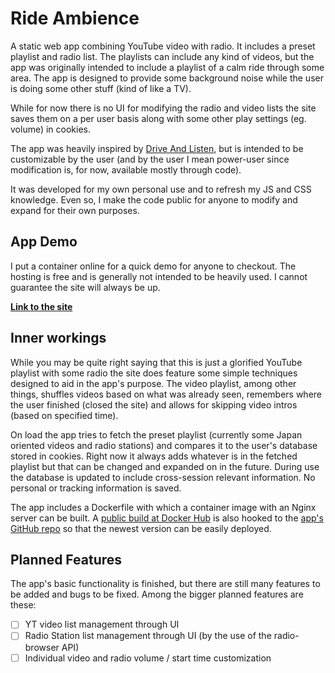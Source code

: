 # Ride Ambience

A static web app combining YouTube video with radio. It includes a preset playlist and radio list. The playlists can include any kind of videos, but the app was originally intended to include a playlist of a calm ride through some area. The app is designed to provide some background noise while the user is doing some other stuff (kind of like a TV). 

While for now there is no UI for modifying the radio and video lists the site saves them on a per user basis along with some other play settings (eg. volume) in cookies.

The app was heavily inspired by [Drive And Listen](https://driveandlisten.herokuapp.com/), but is intended to be customizable by the user (and by the user I mean power-user since modification is, for now, available mostly through code). 

It was developed for my own personal use and to refresh my JS and CSS knowledge. Even so, I make the code public for anyone to modify and expand for their own purposes.


## App Demo

I put a container online for a quick demo for anyone to checkout. The hosting is free and is generally not intended to be heavily used. I cannot guarantee the site will always be up.

**[Link to the site](http://ride-ambience-skwiwel.apps.us-east-1.starter.openshift-online.com/)**


## Inner workings

While you may be quite right saying that this is just a glorified YouTube playlist with some radio the site does feature some simple techniques designed to aid in the app's purpose. The video playlist, among other things, shuffles videos based on what was already seen, remembers where the user finished (closed the site) and allows for skipping video intros (based on specified time).

On load the app tries to fetch the preset playlist (currently some Japan oriented videos and radio stations) and compares it to the user's database stored in cookies. Right now it always adds whatever is in the fetched playlist but that can be changed and expanded on in the future. During use the database is updated to include cross-session relevant information. No personal or tracking information is saved.

The app includes a Dockerfile with which a container image with an Nginx server can be built. A [public build at Docker Hub](https://hub.docker.com/r/skwiwel/ride-ambience) is also hooked to the [app's GitHub repo](https://github.com/Skwiwel/ride-ambience) so that the newest version can be easily deployed.


## Planned Features

The app's basic functionality is finished, but there are still many features to be added and bugs to be fixed. Among the bigger planned features are these:
- [ ] YT video list management through UI
- [ ] Radio Station list management through UI (by the use of the radio-browser API)
- [ ] Individual video and radio volume / start time customization
